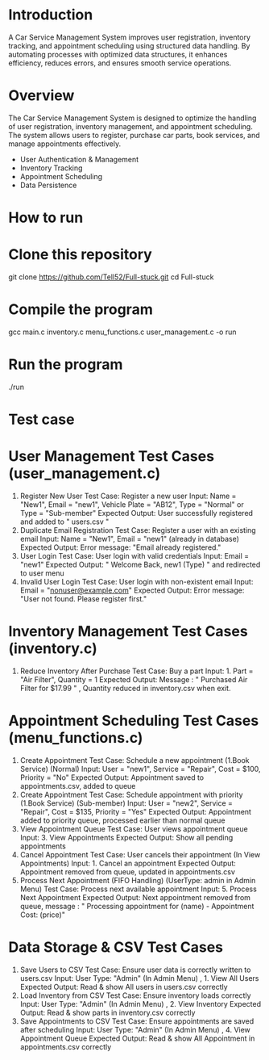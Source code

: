 # Introduction
  A Car Service Management System improves user registration, inventory tracking, 
  and appointment scheduling using structured data handling. By automating processes 
  with optimized data structures, it enhances efficiency, reduces errors, 
  and ensures smooth service operations.

# Overview
  The Car Service Management System is designed to optimize the handling of user registration, 
  inventory management, and appointment scheduling. The system allows users to register, 
  purchase car parts, book services, and manage appointments effectively.
  - User Authentication & Management
  - Inventory Tracking
  - Appointment Scheduling
  - Data Persistence

# How to run
  # Clone this repository
  git clone https://github.com/Tell52/Full-stuck.git
  cd Full-stuck
  
  # Compile the program
  gcc main.c inventory.c menu_functions.c user_management.c -o run
  
  # Run the program
  ./run

# Test case
  # User Management Test Cases (user_management.c)
  1. Register New User
      Test Case: Register a new user
      Input: Name = "New1", Email = "new1", Vehicle Plate = "AB12", Type = "Normal" or Type = "Sub-member"
      Expected Output: User successfully registered and added to " users.csv "
  2. Duplicate Email Registration
      Test Case: Register a user with an existing email
      Input: Name = "New1", Email = "new1" (already in database)
      Expected Output: Error message: "Email already registered."
  3. User Login
      Test Case: User login with valid credentials
      Input: Email = "new1"
      Expected Output: " Welcome Back, new1 (Type) " and redirected to user menu
  4. Invalid User Login
      Test Case: User login with non-existent email
      Input: Email = "nonuser@example.com"
      Expected Output: Error message: "User not found. Please register first."
  # Inventory Management Test Cases (inventory.c)
  1. Reduce Inventory After Purchase
      Test Case: Buy a part
      Input: 1. Part = "Air Filter", Quantity = 1
      Expected Output: Message : " Purchased Air Filter for $17.99 " , Quantity reduced in inventory.csv when exit.

  # Appointment Scheduling Test Cases (menu_functions.c)
  1. Create Appointment
      Test Case: Schedule a new appointment (1.Book Service) (Normal)
      Input: User = "new1", Service = "Repair", Cost = $100, Priority = "No"
      Expected Output: Appointment saved to appointments.csv, added to queue
  2. Create Appointment
      Test Case: Schedule appointment with priority (1.Book Service) (Sub-member)
      Input: User = "new2", Service = "Repair", Cost = $135, Priority = "Yes"
      Expected Output: Appointment added to priority queue, processed earlier than normal queue
  3. View Appointment Queue
      Test Case: User views appointment queue
      Input: 3. View Appointments
      Expected Output: Show all pending appointments
  4. Cancel Appointment
      Test Case: User cancels their appointment (In View Appointments)
      Input: 1. Cancel an appointment 
      Expected Output: Appointment removed from queue, updated in appointments.csv
  5. Process Next Appointment (FIFO Handling) (UserType: admin in Admin Menu)
      Test Case: Process next available appointment
      Input: 5. Process Next Appointment
      Expected Output: Next appointment removed from queue, message : " Processing appointment for (name) - Appointment Cost: (price)"
  
  # Data Storage & CSV Test Cases
  1. Save Users to CSV
      Test Case: Ensure user data is correctly written to users.csv
      Input: User Type: "Admin"  (In Admin Menu) , 1. View All Users
      Expected Output: Read & show All users in users.csv correctly
  2. Load Inventory from CSV
      Test Case: Ensure inventory loads correctly 
      Input: User Type: "Admin"  (In Admin Menu) , 2. View Inventory
      Expected Output: Read & show parts in inventory.csv correctly
  3. Save Appointments to CSV
      Test Case: Ensure appointments are saved after scheduling
      Input: User Type: "Admin"  (In Admin Menu) , 4. View Appointment Queue
      Expected Output: Read & show All Appointment in appointments.csv correctly






  
